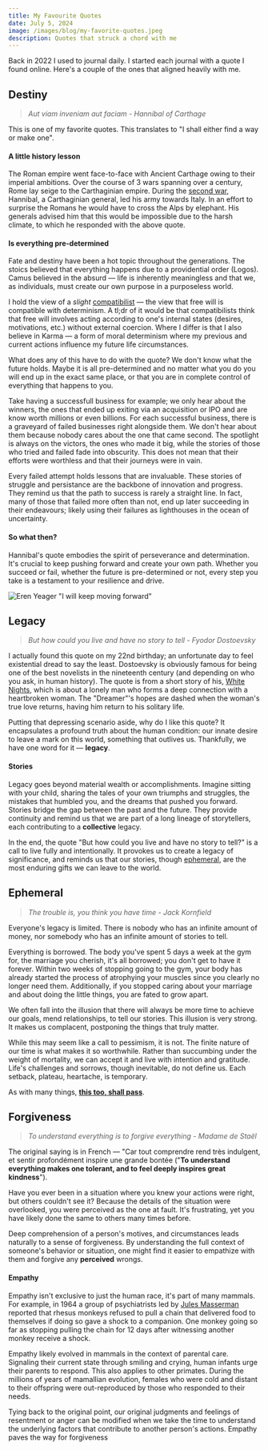 ```yaml
---
title: My Favourite Quotes
date: July 5, 2024
image: /images/blog/my-favorite-quotes.jpeg
description: Quotes that struck a chord with me
---
```


Back in 2022 I used to journal daily. I started each journal with a quote I found online. Here's a couple of the ones that aligned heavily with me.

## Destiny

> _Aut viam inveniam aut faciam - Hannibal of Carthage_

This is one of my favorite quotes. This translates to "I shall either find a way or make one".

#### A little history lesson

The Roman empire went face-to-face with Ancient Carthage owing to their imperial ambitions. Over the course of 3 wars spanning over a century, Rome lay seige to the Carthaginian empire. During the [second war](https://en.wikipedia.org/wiki/Second_Punic_War), Hannibal, a Carthaginian general, led his army towards Italy. In an effort to surprise the Romans he would have to cross the Alps by elephant. His generals advised him that this would be impossible due to the harsh climate, to which he responded with the above quote.

#### Is everything pre-determined

Fate and destiny have been a hot topic throughout the generations. The stoics believed that everything happens due to a providential order (Logos). Camus believed in the absurd — life is inherently meaningless and that we, as individuals, must create our own purpose in a purposeless world.

I hold the view of a _slight_ [compatibilist](https://www.qcc.cuny.edu/socialSciences/ppecorino/INTRO_TEXT/Chapter%207%20Freedom/Freedom_Compatibilism.htm) — the view that free will is compatible with determinism. A tl;dr of it would be that compatibilists think that free will involves acting according to one's internal states (desires, motivations, etc.) without external coercion. Where I differ is that I also believe in Karma — a form of moral determinism where my previous and current actions influence my future life circumstances.

What does any of this have to do with the quote? We don't know what the future holds. Maybe it is all pre-determined and no matter what you do you will end up in the exact same place, or that you are in complete control of everything that happens to you.

Take having a successfull business for example; we only hear about the winners, the ones that ended up exiting via an acquisition or IPO and are know worth millions or even billions. For each successful business, there is a graveyard of failed businesses right alongside them. We don't hear about them because nobody cares about the one that came second. The spotlight is always on the victors, the ones who made it big, while the stories of those who tried and failed fade into obscurity. This does not mean that their efforts were worthless and that their journeys were in vain.

Every failed attempt holds lessons that are invaluable. These stories of struggle and persistance are the backbone of innovation and progress. They remind us that the path to success is rarely a straight line. In fact, many of those that failed more often than not, end up later succeeding in their endeavours; likely using their failures as lighthouses in the ocean of uncertainty.

#### So what then?

Hannibal's quote embodies the spirit of perseverance and determination. It's crucial to keep pushing forward and create your own path. Whether you succeed or fail, whether the future is pre-determined or not, every step you take is a testament to your resilience and drive.

![Eren Yeager "I will keep moving forward"](/images/blog/eren-moving-forward.jpg)

## Legacy

> _But how could you live and have no story to tell - Fyodor Dostoevsky_

I actually found this quote on my 22nd birthday; an unfortunate day to feel existential dread to say the least. Dostoevsky is obviously famous for being one of the best novelists in the nineteenth century (and depending on who you ask, in human history). The quote is from a short story of his, [White Nights](https://dn790004.ca.archive.org/0/items/whitenightsother00dostiala/whitenightsother00dostiala.pdf), which is about a lonely man who forms a deep connection with a heartbroken woman. The "Dreamer"'s hopes are dashed when the woman's true love returns, having him return to his solitary life.

Putting that depressing scenario aside, why do I like this quote? It encapsulates a profound truth about the human condition: our innate desire to leave a mark on this world, something that outlives us. Thankfully, we have one word for it — **legacy**.

#### Stories

Legacy goes beyond material wealth or accomplishments. Imagine sitting with your child, sharing the tales of your own triumphs and struggles, the mistakes that humbled you, and the dreams that pushed you forward. Stories bridge the gap between the past and the future. They provide continuity and remind us that we are part of a long lineage of storytellers, each contributing to a **collective** legacy.

In the end, the quote "But how could you live and have no story to tell?" is a call to live fully and intentionally. It provokes us to create a legacy of significance, and reminds us that our stories, though [ephemeral](#ephemeral), are the most enduring gifts we can leave to the world.

## Ephemeral

> _The trouble is, you think you have time - Jack Kornfield_

Everyone's legacy is limited. There is nobody who has an infinite amount of money, nor somebody who has an infinite amount of stories to tell.

Everything is borrowed. The body you've spent 5 days a week at the gym for, the marriage you cherish, it's all borrowed; you don't get to have it forever. Within two weeks of stopping going to the gym, your body has already started the process of atrophying your muscles since you clearly no longer need them. Additionally, if you stopped caring about your marriage and about doing the little things, you are fated to grow apart.

We often fall into the illusion that there will always be more time to achieve our goals, mend relationships, to tell our stories. This illusion is very strong. It makes us complacent, postponing the things that truly matter.

While this may seem like a call to pessimism, it is not. The finite nature of our time is what makes it so worthwhile. Rather than succumbing under the weight of mortality, we can accept it and live with intention and gratitude. Life's challenges and sorrows, though inevitable, do not define us. Each setback, plateau, heartache, is temporary.

As with many things, [**this too, shall pass**](https://en.wikipedia.org/wiki/This_too_shall_pass).

## Forgiveness

> _To understand everything is to forgive everything - Madame de Staël_

The original saying is in French — "Car tout comprendre rend très indulgent, et sentir profondément inspire une grande bontée ("**To understand everything makes one tolerant, and to feel deeply inspires great kindness**").

Have you ever been in a situation where you knew your actions were right, but others couldn't see it? Because the details of the situation were overlooked, you were perceived as the one at fault. It's frustrating, yet you have likely done the same to others many times before.

Deep comprehension of a person's motives, and circumstances leads naturally to a sense of forgiveness. By understanding the full context of someone's behavior or situation, one might find it easier to empathize with them and forgive any **perceived** wrongs.

#### Empathy

Empathy isn't exclusive to just the human race, it's part of many mammals. For example, in 1964 a group of psychiatrists led by [Jules Masserman](http://www.pep-web.org/document.php?id=jaa.006.0001a) reported that rhesus monkeys refused to pull a chain that delivered food to themselves if doing so gave a shock to a companion. One monkey going so far as stopping pulling the chain for 12 days after witnessing another monkey receive a shock.

Empathy likely evolved in mammals in the context of parental care. Signaling their current state through smiling and crying, human infants urge their parents to respond. This also applies to other primates. During the millions of years of mamallian evolution, females who were cold and distant to their offspring were out-reproduced by those who responded to their needs.

Tying back to the original point, our original judgments and feelings of resentment or anger can be modified when we take the time to understand the underlying factors that contribute to another person's actions. Empathy paves the way for forgiveness
